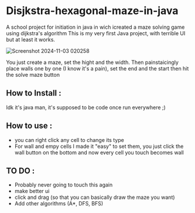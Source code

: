 # Disjkstra-hexagonal-maze-in-java
A school project for initiation in java in wich icreated a maze solving game using dijkstra's algorithm
This is my very first Java project, with terrible UI but at least it works.

![Screenshot 2024-11-03 020258](https://github.com/user-attachments/assets/2a8b1c49-368e-46a7-9317-ffc1db342b1f)

You just create a maze, set the hight and the width.
Then painstaicingly place walls one by one (I know it's a pain), set the end and the start then hit the solve maze button

## How to Install :
Idk it's java man, it's supposed to be code once run everywhere ;)

## How to use :
- you can right click any cell to change its type
- For wall and empy cells I made it "easy" to set them, you just click the wall button on the bottom and now every cell you touch becomes wall


## TO DO :
- Probably never going to touch this again
- make better ui
- click and drag (so that you can basically draw the maze you want)
- Add other algorithms (A*, DFS, BFS)
